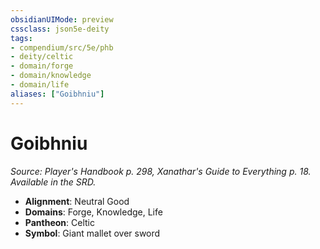```yaml
---
obsidianUIMode: preview
cssclass: json5e-deity
tags:
- compendium/src/5e/phb
- deity/celtic
- domain/forge
- domain/knowledge
- domain/life
aliases: ["Goibhniu"]
---
```

# Goibhniu
*Source: Player's Handbook p. 298, Xanathar's Guide to Everything p. 18. Available in the SRD.* 

- **Alignment**: Neutral Good
- **Domains**: Forge, Knowledge, Life
- **Pantheon**: Celtic
- **Symbol**: Giant mallet over sword